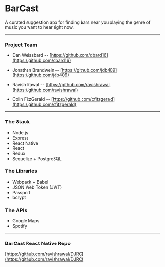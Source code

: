 # BarCast

A curated suggestion app for finding bars near you playing the genre of music you want to hear right now.

---

### Project Team

- Dan Weissbard -- [https://github.com/dbard16](https://github.com/dbard16)

- Jonathan Brandwein -- [https://github.com/jdb409](https://github.com/jdb409)

- Ravish Rawal -- [https://github.com/ravishrawal](https://github.com/ravishrawal)

- Colin FitzGerald -- [https://github.com/cfitzgerald](https://github.com/cfitzgerald)

---

### The Stack

- Node.js
- Express
- React Native
- React
- Redux
- Sequelize + PostgreSQL

### The Libraries

- Webpack + Babel
- JSON Web Token (JWT)
- Passport
- bcrypt

### The APIs

- Google Maps
- Spotify

---

### BarCast React Native Repo

[https://github.com/ravishrawal/DJRC](https://github.com/ravishrawal/DJRC)
